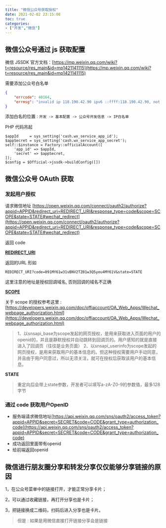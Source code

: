 ```yaml
---
title: "微信公众号获取授权"
date: 2021-02-02 23:15:08
toc: true
categories:
- ["开发","微信"]
---
```


## 微信公众号通过 js 获取配置

微信 JSSDK 官方文档：[https://mp.weixin.qq.com/wiki?t=resource/res_main&id=mp1421141115](https://mp.weixin.qq.com/wiki?t=resource/res_main&id=mp1421141115)

需要添加公众号白名单



```json
{
    "errcode": 40164,
    "errmsg": "invalid ip 118.190.42.90 ipv6 ::ffff:118.190.42.90, not in whitelist rid: 60196b9b-4c5ba79c-066b49c8"
}
```
添加白名的位置 : `开发 -> 基本配置 -> 公众号开发信息 -> IP白名单` 

PHP 代码吊起
```
$appId     = sys_setting('cash.wx_service_app_id');
$appSecret = sys_setting('cash.wx_service_app_secret');
self::$instance = Factory::officialAccount([
    'app_id' => $appId,
    'secret' => $appSecret,
]);
$config = $Official->jssdk->buildConfig([])
```

## 微信公众号 OAuth 获取

### 发起用户授权

请求微信地址 [https://open.weixin.qq.com/connect/oauth2/authorize?appid=APPID&redirect_uri=REDIRECT_URI&response_type=code&scope=SCOPE&state=STATE#wechat_redirect](https://open.weixin.qq.com/connect/oauth2/authorize?appid=APPID&redirect_uri=REDIRECT_URI&response_type=code&scope=SCOPE&state=STATE#wechat_redirect)

返回 code

[**REDIRECT_URI**](https://open.weixin.qq.com/connect/oauth2/authorize?appid=APPID&redirect_uri=REDIRECT_URI&response_type=code&scope=SCOPE&state=STATE#wechat_redirect)

返回的URL 形如
```
REDIRECT_URI?code=091MY61w31vBNV2TZ01w3Q5yeu4MY61V&state=STATE
```
这里注意的地址是授权回调域名, 否则回调的域名不正确

[**SCOPE**](https://open.weixin.qq.com/connect/oauth2/authorize?appid=APPID&redirect_uri=REDIRECT_URI&response_type=code&scope=SCOPE&state=STATE#wechat_redirect)

关于 scope 的授权参考这里 : [https://developers.weixin.qq.com/doc/offiaccount/OA_Web_Apps/Wechat_webpage_authorization.html](https://developers.weixin.qq.com/doc/offiaccount/OA_Web_Apps/Wechat_webpage_authorization.html)
> 1、以snsapi_base为scope发起的网页授权，是用来获取进入页面的用户的openid的，并且是静默授权并自动跳转到回调页的。用户感知的就是直接进入了回调页（往往是业务页面）
> 2、以snsapi_userinfo为scope发起的网页授权，是用来获取用户的基本信息的。但这种授权需要用户手动同意，并且由于用户同意过，所以无须关注，就可在授权后获取该用户的基本信息。


**STATE**

> 重定向后会带上state参数，开发者可以填写a-zA-Z0-9的参数值，最多128字节


### 通过 code 获取用户OpenID

- 服务端请求微信地址[https://api.weixin.qq.com/sns/oauth2/access_token?appid=APPID&secret=SECRET&code=CODE&grant_type=authorization_code](https://api.weixin.qq.com/sns/oauth2/access_token?appid=APPID&secret=SECRET&code=CODE&grant_type=authorization_code)
- 成功返回里面带有openid
- 给前端返回openid


## 微信进行朋友圈分享和转发分享仅仅能够分享链接的原因
1，在公众号菜单中的链接打开，才能正常分享卡片；

2，可以通过收藏链接，再打开分享也是卡片；

3，把链接换成二维码，扫码后进入分享也是卡片。
> 但是 : 如果是用微信直接打开链接分享会是链接

